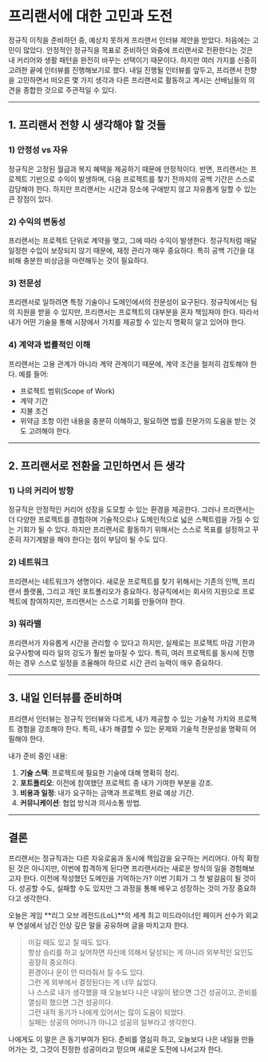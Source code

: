 # 프리랜서에 대한 고민과 도전

정규직 이직을 준비하던 중, 예상치 못하게 프리랜서 인터뷰 제안을 받았다. 처음에는 고민이 많았다. 안정적인 정규직을 목표로 준비하던 와중에 프리랜서로 전환한다는 것은 내 커리어와 생활 패턴을 완전히 바꾸는 선택이기 때문이다. 하지만 여러 가지를 신중히 고려한 끝에 인터뷰를 진행해보기로 했다. 내일 진행될 인터뷰를 앞두고, 프리랜서 전향을 고민하면서 떠오른 몇 가지 생각과 다른 프리랜서로 활동하고 계시는 선배님들의 의견을 종합한 것으로 주관적일 수 있다.

---

## 1. 프리랜서 전향 시 생각해야 할 것들

### **1) 안정성 vs 자유**
정규직은 고정된 월급과 복지 혜택을 제공하기 때문에 안정적이다. 반면, 프리랜서는 프로젝트 기반으로 수익이 발생하며, 다음 프로젝트를 찾기 전까지의 공백 기간은 스스로 감당해야 한다. 하지만 프리랜서는 시간과 장소에 구애받지 않고 자유롭게 일할 수 있는 큰 장점이 있다.

### **2) 수익의 변동성**
프리랜서는 프로젝트 단위로 계약을 맺고, 그에 따라 수익이 발생한다. 정규직처럼 매달 일정한 수입이 보장되지 않기 때문에, 재정 관리가 매우 중요하다. 특히 공백 기간을 대비해 충분한 비상금을 마련해두는 것이 필요하다.

### **3) 전문성**
프리랜서로 일하려면 특정 기술이나 도메인에서의 전문성이 요구된다. 정규직에서는 팀의 지원을 받을 수 있지만, 프리랜서는 프로젝트의 대부분을 혼자 책임져야 한다. 따라서 내가 어떤 기술을 통해 시장에서 가치를 제공할 수 있는지 명확히 알고 있어야 한다.

### **4) 계약과 법률적인 이해**
프리랜서는 고용 관계가 아니라 계약 관계이기 때문에, 계약 조건을 철저히 검토해야 한다. 예를 들어:
- 프로젝트 범위(Scope of Work)
- 계약 기간
- 지불 조건
- 위약금 조항
이런 내용을 충분히 이해하고, 필요하면 법률 전문가의 도움을 받는 것도 고려해야 한다.

---

## 2. 프리랜서로 전환을 고민하면서 든 생각

### **1) 나의 커리어 방향**
정규직은 안정적인 커리어 성장을 도모할 수 있는 환경을 제공한다. 그러나 프리랜서는 더 다양한 프로젝트를 경험하며 기술적으로나 도메인적으로 넓은 스펙트럼을 가질 수 있는 기회가 될 수 있다. 하지만 프리랜서로 활동하기 위해서는 스스로 목표를 설정하고 꾸준히 자기계발을 해야 한다는 점이 부담이 될 수도 있다.

### **2) 네트워크**
프리랜서는 네트워크가 생명이다. 새로운 프로젝트를 찾기 위해서는 기존의 인맥, 프리랜서 플랫폼, 그리고 개인 포트폴리오가 중요하다. 정규직에서는 회사의 지원으로 프로젝트에 참여하지만, 프리랜서는 스스로 기회를 만들어야 한다.

### **3) 워라밸**
프리랜서가 자유롭게 시간을 관리할 수 있다고 하지만, 실제로는 프로젝트 마감 기한과 요구사항에 따라 일의 강도가 훨씬 높아질 수 있다. 특히, 여러 프로젝트를 동시에 진행하는 경우 스스로 일정을 조율해야 하므로 시간 관리 능력이 매우 중요하다.

---

## 3. 내일 인터뷰를 준비하며

프리랜서 인터뷰는 정규직 인터뷰와 다르게, 내가 제공할 수 있는 기술적 가치와 프로젝트 경험을 강조해야 한다. 특히, 내가 해결할 수 있는 문제와 기술적 전문성을 명확히 어필해야 한다.

내가 준비 중인 내용:
1. **기술 스택**: 프로젝트에 필요한 기술에 대해 명확히 정리.
2. **포트폴리오**: 이전에 참여했던 프로젝트 중 내가 기여한 부분을 강조.
3. **비용과 일정**: 내가 요구하는 금액과 프로젝트 완료 예상 기간.
4. **커뮤니케이션**: 협업 방식과 의사소통 방법.

---

## 결론

프리랜서는 정규직과는 다른 자유로움과 동시에 책임감을 요구하는 커리어다. 아직 확정된 것은 아니지만, 이번에 합격하게 된다면 프리랜서라는 새로운 방식의 일을 경험해보고자 한다. 이전에 작성했던 도메인을 기억하는가? 이번 기회가 그 첫 발걸음이 될 것이다. 성공할 수도, 실패할 수도 있지만 그 과정을 통해 배우고 성장하는 것이 가장 중요하다고 생각한다.

오늘은 게임 **리그 오브 레전드(LoL)**의 세계 최고 미드라이너인 페이커 선수가 외교부 연설에서 남긴 인상 깊은 말을 공유하며 글을 마치고자 한다.

> 이길 때도 있고 질 때도 있다.  
> 항상 승리를 하고 싶어하면 자신에 의해서 달성되는 게 아니라 외부적인 요인도 굉장히 중요하다.  
> 환경이나 운이 안 따라줘서 질 수도 있다.  
> 그런 게 외부에서 결정된다는 게 너무 싫었다.  
> 나 스스로 내가 생각했을 때 오늘보다 나은 내일이 됐으면 그건 성공이고, 준비를 열심히 했으면 그건 성공이다.  
> 그런 내적 동기가 나에게 있어서는 많이 도움이 되었다.  
> 실패는 성공의 어머니가 아니고 성공의 일부라고 생각한다.

나에게도 이 말은 큰 동기부여가 된다. 준비를 열심히 하고, 오늘보다 나은 내일을 만들어가는 것, 그것이 진정한 성공이라고 믿으며 새로운 도전에 나서고자 한다.